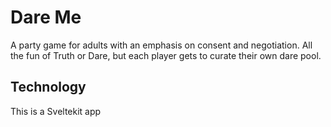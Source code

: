 # Dare Me

A party game for adults with an emphasis on consent and negotiation. All the fun of Truth or Dare, but each player gets to curate their own dare pool.

## Technology

This is a Sveltekit app
